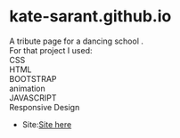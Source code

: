 # kate-sarant.github.io

A tribute page for a dancing school .<br>
For that project I used:<br>
CSS<br>
HTML<br>
BOOTSTRAP<br>
animation <br>
JAVASCRIPT<br>
Responsive Design<br>
- Site:[Site here](https://https://one-step-at-a-time.eu)
